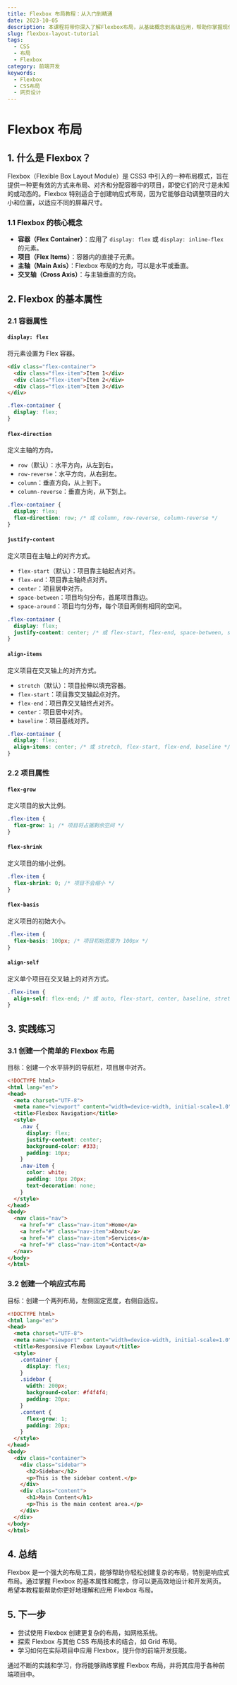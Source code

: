 ```yaml
---
title: Flexbox 布局教程：从入门到精通
date: 2023-10-05
description: 本课程将带你深入了解Flexbox布局，从基础概念到高级应用，帮助你掌握现代网页布局的核心技术。
slug: flexbox-layout-tutorial
tags:
  - CSS
  - 布局
  - Flexbox
category: 前端开发
keywords:
  - Flexbox
  - CSS布局
  - 网页设计
---
```


# Flexbox 布局

## 1. 什么是 Flexbox？

Flexbox（Flexible Box Layout Module）是 CSS3 中引入的一种布局模式，旨在提供一种更有效的方式来布局、对齐和分配容器中的项目，即使它们的尺寸是未知的或动态的。Flexbox 特别适合于创建响应式布局，因为它能够自动调整项目的大小和位置，以适应不同的屏幕尺寸。

### 1.1 Flexbox 的核心概念

- **容器（Flex Container）**：应用了 `display: flex` 或 `display: inline-flex` 的元素。
- **项目（Flex Items）**：容器内的直接子元素。
- **主轴（Main Axis）**：Flexbox 布局的方向，可以是水平或垂直。
- **交叉轴（Cross Axis）**：与主轴垂直的方向。

## 2. Flexbox 的基本属性

### 2.1 容器属性

#### `display: flex`

将元素设置为 Flex 容器。

```html
<div class="flex-container">
  <div class="flex-item">Item 1</div>
  <div class="flex-item">Item 2</div>
  <div class="flex-item">Item 3</div>
</div>
```

```css
.flex-container {
  display: flex;
}
```

#### `flex-direction`

定义主轴的方向。

- `row`（默认）：水平方向，从左到右。
- `row-reverse`：水平方向，从右到左。
- `column`：垂直方向，从上到下。
- `column-reverse`：垂直方向，从下到上。

```css
.flex-container {
  display: flex;
  flex-direction: row; /* 或 column, row-reverse, column-reverse */
}
```

#### `justify-content`

定义项目在主轴上的对齐方式。

- `flex-start`（默认）：项目靠主轴起点对齐。
- `flex-end`：项目靠主轴终点对齐。
- `center`：项目居中对齐。
- `space-between`：项目均匀分布，首尾项目靠边。
- `space-around`：项目均匀分布，每个项目两侧有相同的空间。

```css
.flex-container {
  display: flex;
  justify-content: center; /* 或 flex-start, flex-end, space-between, space-around */
}
```

#### `align-items`

定义项目在交叉轴上的对齐方式。

- `stretch`（默认）：项目拉伸以填充容器。
- `flex-start`：项目靠交叉轴起点对齐。
- `flex-end`：项目靠交叉轴终点对齐。
- `center`：项目居中对齐。
- `baseline`：项目基线对齐。

```css
.flex-container {
  display: flex;
  align-items: center; /* 或 stretch, flex-start, flex-end, baseline */
}
```

### 2.2 项目属性

#### `flex-grow`

定义项目的放大比例。

```css
.flex-item {
  flex-grow: 1; /* 项目将占据剩余空间 */
}
```

#### `flex-shrink`

定义项目的缩小比例。

```css
.flex-item {
  flex-shrink: 0; /* 项目不会缩小 */
}
```

#### `flex-basis`

定义项目的初始大小。

```css
.flex-item {
  flex-basis: 100px; /* 项目初始宽度为 100px */
}
```

#### `align-self`

定义单个项目在交叉轴上的对齐方式。

```css
.flex-item {
  align-self: flex-end; /* 或 auto, flex-start, center, baseline, stretch */
}
```

## 3. 实践练习

### 3.1 创建一个简单的 Flexbox 布局

目标：创建一个水平排列的导航栏，项目居中对齐。

```html
<!DOCTYPE html>
<html lang="en">
<head>
  <meta charset="UTF-8">
  <meta name="viewport" content="width=device-width, initial-scale=1.0">
  <title>Flexbox Navigation</title>
  <style>
    .nav {
      display: flex;
      justify-content: center;
      background-color: #333;
      padding: 10px;
    }
    .nav-item {
      color: white;
      padding: 10px 20px;
      text-decoration: none;
    }
  </style>
</head>
<body>
  <nav class="nav">
    <a href="#" class="nav-item">Home</a>
    <a href="#" class="nav-item">About</a>
    <a href="#" class="nav-item">Services</a>
    <a href="#" class="nav-item">Contact</a>
  </nav>
</body>
</html>
```

### 3.2 创建一个响应式布局

目标：创建一个两列布局，左侧固定宽度，右侧自适应。

```html
<!DOCTYPE html>
<html lang="en">
<head>
  <meta charset="UTF-8">
  <meta name="viewport" content="width=device-width, initial-scale=1.0">
  <title>Responsive Flexbox Layout</title>
  <style>
    .container {
      display: flex;
    }
    .sidebar {
      width: 200px;
      background-color: #f4f4f4;
      padding: 20px;
    }
    .content {
      flex-grow: 1;
      padding: 20px;
    }
  </style>
</head>
<body>
  <div class="container">
    <div class="sidebar">
      <h2>Sidebar</h2>
      <p>This is the sidebar content.</p>
    </div>
    <div class="content">
      <h1>Main Content</h1>
      <p>This is the main content area.</p>
    </div>
  </div>
</body>
</html>
```

## 4. 总结

Flexbox 是一个强大的布局工具，能够帮助你轻松创建复杂的布局，特别是响应式布局。通过掌握 Flexbox 的基本属性和概念，你可以更高效地设计和开发网页。希望本教程能帮助你更好地理解和应用 Flexbox 布局。

## 5. 下一步

- 尝试使用 Flexbox 创建更复杂的布局，如网格系统。
- 探索 Flexbox 与其他 CSS 布局技术的结合，如 Grid 布局。
- 学习如何在实际项目中应用 Flexbox，提升你的前端开发技能。

通过不断的实践和学习，你将能够熟练掌握 Flexbox 布局，并将其应用于各种前端项目中。